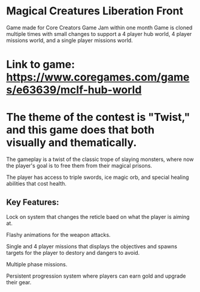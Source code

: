 # Magical Creatures Liberation Front
Game made for Core Creators Game Jam within one month
Game is cloned multiple times with small changes to support a 4 player hub world, 4 player missions world, and a single player missions world.

# Link to game: https://www.coregames.com/games/e63639/mclf-hub-world

# The theme of the contest is "Twist," and this game does that both visually and thematically.
The gameplay is a twist of the classic trope of slaying monsters, where now the player's goal is to free them from their magical prisons.

The player has access to triple swords, ice magic orb, and special healing abilities that cost health.

## Key Features:
Lock on system that changes the reticle baed on what the player is aiming at.

Flashy animations for the weapon attacks.

Single and 4 player missions that displays the objectives and spawns targets for the player to destory and dangers to avoid.

Multiple phase missions.

Persistent progression system where players can earn gold and upgrade their gear.


